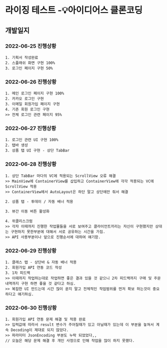 # 라이징 테스트 -💡아이디어스 클론코딩

## 개발일지

### 2022-06-25 진행상황

```
1. 기획서 작성완료
2. 스플래쉬 화면 구현 100%
3. 로그인 페이지 구현 50%
```
### 2022-06-26 진행상황

```
1. 메인 로그인 페이지 구현 100%
2. 카카오 로그인 구현
3. 이메일 회원가입 페이지 구현 
4. 기존 회원 로그인 구현
>> 전체 로그인 관련 페이지 95% 
```

### 2022-06-27 진행상황

```
1. 로그인 관련 UI 구현 100%
2. 탭바 생성
3. 상품 탭 UI 구현 - 상단 TabBar
```

### 2022-06-28 진행상황

```
1. 상단 TabBar 마다의 VC에 적용되는 ScrollView 오류 해결
>> MainView에 ContainerView를 삽입하고 ContainerView에 각각 적용되는 VC에 ScrollView 적용 
>> ContainerView에서 AutoLayout은 하단 말고 상단에만 줘서 해결

2. 상품 탭 - 투데이 / 자동 배너 적용

3. 뷰간 이동 버튼 활성화

4. 위클리스크럼
>> 각자 이때까지 진행한 작업물들을 서로 보여주고 클라이언트끼리는 자신이 구현했지만 상대는 구현하지 못한부분에 대해서 서로 공유하는 시간을 가짐.
>> API 사용부분이나 앞으로 진행순서에 대하여 얘기함.
```

### 2022-06-29 진행상황

```
1. 클래스 탭 - 상단바 & 자동 배너 적용
2. 회원가입 API 연동 코드 작성
3. 1차 피드백
>> 이때까지 작업하는대로 작업하면 좋은 결과 있을 것 같으니 2차 피드백까지 구매 및 주문 내역까지 구현 하면 좋을 것 같다고 하심.
>> 복잡한 UI 만드는데 시간 많이 쏟지 말고 전체적인 작업범위를 먼저 확보 하는것이 중요하다고 얘기하심.
```

### 2022-06-30 진행상황

```
1. 회원가입 API 연동 문제 해결 및 적용 완료
>> 입력값에 따라서 result 변수가 주어질때가 있고 아닐때가 있는데 이 부분을 놓쳐서 계속 Decoding이 제대로 되지 않았다.
>> 파라미터 JsonEncoding 부분도 누락 되었었다,,
// 오늘은 해당 문제 해결 후 개인 사정으로 인해 작업을 많이 하지 못했다.
```


